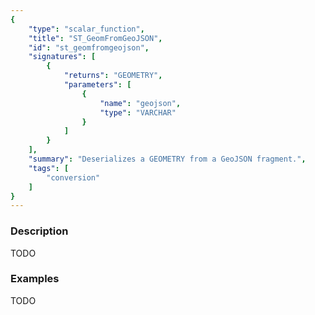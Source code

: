```yaml
---
{
    "type": "scalar_function",
    "title": "ST_GeomFromGeoJSON",
    "id": "st_geomfromgeojson",
    "signatures": [
        {
            "returns": "GEOMETRY",
            "parameters": [
                {
                    "name": "geojson",
                    "type": "VARCHAR"
                }
            ]
        }
    ],
    "summary": "Deserializes a GEOMETRY from a GeoJSON fragment.",
    "tags": [
        "conversion"
    ]
}
---
```


### Description

TODO

### Examples

TODO

